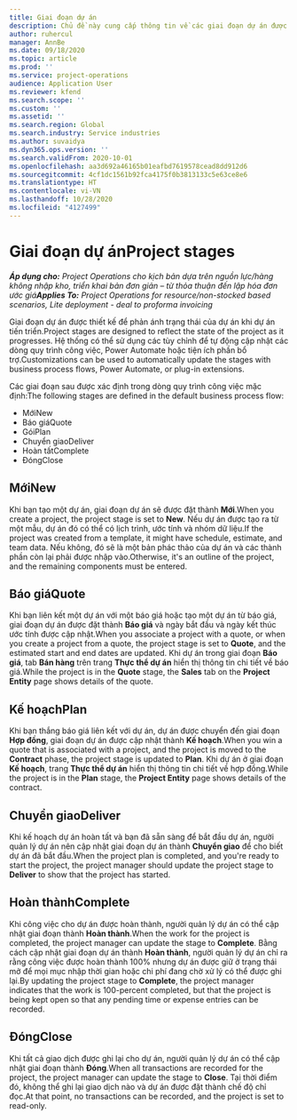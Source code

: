 ```yaml
---
title: Giai đoạn dự án
description: Chủ đề này cung cấp thông tin về các giai đoạn dự án được cung cấp trong Microsoft Dynamics Project Operations.
author: ruhercul
manager: AnnBe
ms.date: 09/18/2020
ms.topic: article
ms.prod: ''
ms.service: project-operations
audience: Application User
ms.reviewer: kfend
ms.search.scope: ''
ms.custom: ''
ms.assetid: ''
ms.search.region: Global
ms.search.industry: Service industries
ms.author: suvaidya
ms.dyn365.ops.version: ''
ms.search.validFrom: 2020-10-01
ms.openlocfilehash: aa3d692a46165b01eafbd7619578cead8dd912d6
ms.sourcegitcommit: 4cf1dc1561b92fca4175f0b3813133c5e63ce8e6
ms.translationtype: HT
ms.contentlocale: vi-VN
ms.lasthandoff: 10/28/2020
ms.locfileid: "4127499"
---
```

# <a name="project-stages"></a><span data-ttu-id="07409-103">Giai đoạn dự án</span><span class="sxs-lookup"><span data-stu-id="07409-103">Project stages</span></span>

<span data-ttu-id="07409-104">_**Áp dụng cho:** Project Operations cho kịch bản dựa trên nguồn lực/hàng không nhập kho, triển khai bản đơn giản – từ thỏa thuận đến lập hóa đơn ước giá_</span><span class="sxs-lookup"><span data-stu-id="07409-104">_**Applies To:** Project Operations for resource/non-stocked based scenarios, Lite deployment - deal to proforma invoicing_</span></span>

<span data-ttu-id="07409-105">Giai đoạn dự án được thiết kế để phản ánh trạng thái của dự án khi dự án tiến triển.</span><span class="sxs-lookup"><span data-stu-id="07409-105">Project stages are designed to reflect the state of the project as it progresses.</span></span> <span data-ttu-id="07409-106">Hệ thống có thể sử dụng các tùy chỉnh để tự động cập nhật các dòng quy trình công việc, Power Automate hoặc tiện ích phần bổ trợ.</span><span class="sxs-lookup"><span data-stu-id="07409-106">Customizations can be used to automatically update the stages with business process flows, Power Automate, or plug-in extensions.</span></span>

<span data-ttu-id="07409-107">Các giai đoạn sau được xác định trong dòng quy trình công việc mặc định:</span><span class="sxs-lookup"><span data-stu-id="07409-107">The following stages are defined in the default business process flow:</span></span>

- <span data-ttu-id="07409-108">Mới</span><span class="sxs-lookup"><span data-stu-id="07409-108">New</span></span>
- <span data-ttu-id="07409-109">Báo giá</span><span class="sxs-lookup"><span data-stu-id="07409-109">Quote</span></span>
- <span data-ttu-id="07409-110">Gói</span><span class="sxs-lookup"><span data-stu-id="07409-110">Plan</span></span>
- <span data-ttu-id="07409-111">Chuyển giao</span><span class="sxs-lookup"><span data-stu-id="07409-111">Deliver</span></span>
- <span data-ttu-id="07409-112">Hoàn tất</span><span class="sxs-lookup"><span data-stu-id="07409-112">Complete</span></span>
- <span data-ttu-id="07409-113">Đóng</span><span class="sxs-lookup"><span data-stu-id="07409-113">Close</span></span> 

## <a name="new"></a><span data-ttu-id="07409-114">Mới</span><span class="sxs-lookup"><span data-stu-id="07409-114">New</span></span>

<span data-ttu-id="07409-115">Khi bạn tạo một dự án, giai đoạn dự án sẽ được đặt thành **Mới**.</span><span class="sxs-lookup"><span data-stu-id="07409-115">When you create a project, the project stage is set to **New**.</span></span> <span data-ttu-id="07409-116">Nếu dự án được tạo ra từ một mẫu, dự án đó có thể có lịch trình, ước tính và nhóm dữ liệu.</span><span class="sxs-lookup"><span data-stu-id="07409-116">If the project was created from a template, it might have schedule, estimate, and team data.</span></span> <span data-ttu-id="07409-117">Nếu không, đó sẽ là một bản phác thảo của dự án và các thành phần còn lại phải được nhập vào.</span><span class="sxs-lookup"><span data-stu-id="07409-117">Otherwise, it's an outline of the project, and the remaining components must be entered.</span></span>

## <a name="quote"></a><span data-ttu-id="07409-118">Báo giá</span><span class="sxs-lookup"><span data-stu-id="07409-118">Quote</span></span>

<span data-ttu-id="07409-119">Khi bạn liên kết một dự án với một báo giá hoặc tạo một dự án từ báo giá, giai đoạn dự án được đặt thành **Báo giá** và ngày bắt đầu và ngày kết thúc ước tính được cập nhật.</span><span class="sxs-lookup"><span data-stu-id="07409-119">When you associate a project with a quote, or when you create a project from a quote, the project stage is set to **Quote**, and the estimated start and end dates are updated.</span></span> <span data-ttu-id="07409-120">Khi dự án trong giai đoạn **Báo giá**, tab **Bán hàng** trên trang **Thực thể dự án** hiển thị thông tin chi tiết về báo giá.</span><span class="sxs-lookup"><span data-stu-id="07409-120">While the project is in the **Quote** stage, the **Sales** tab on the **Project Entity** page shows details of the quote.</span></span>

## <a name="plan"></a><span data-ttu-id="07409-121">Kế hoạch</span><span class="sxs-lookup"><span data-stu-id="07409-121">Plan</span></span>

<span data-ttu-id="07409-122">Khi bạn thắng báo giá liên kết với dự án, dự án được chuyển đến giai đoạn **Hợp đồng**, giai đoạn dự án được cập nhật thành **Kế hoạch**.</span><span class="sxs-lookup"><span data-stu-id="07409-122">When you win a quote that is associated with a project, and the project is moved to the **Contract** phase, the project stage is updated to **Plan**.</span></span> <span data-ttu-id="07409-123">Khi dự án ở giai đoạn **Kế hoạch**, trang **Thực thể dự án** hiển thị thông tin chi tiết về hợp đồng.</span><span class="sxs-lookup"><span data-stu-id="07409-123">While the project is in the **Plan** stage, the **Project Entity** page shows details of the contract.</span></span>

## <a name="deliver"></a><span data-ttu-id="07409-124">Chuyển giao</span><span class="sxs-lookup"><span data-stu-id="07409-124">Deliver</span></span>

<span data-ttu-id="07409-125">Khi kế hoạch dự án hoàn tất và bạn đã sẵn sàng để bắt đầu dự án, người quản lý dự án nên cập nhật giai đoạn dự án thành **Chuyển giao** để cho biết dự án đã bắt đầu.</span><span class="sxs-lookup"><span data-stu-id="07409-125">When the project plan is completed, and you're ready to start the project, the project manager should update the project stage to **Deliver** to show that the project has started.</span></span>

## <a name="complete"></a><span data-ttu-id="07409-126">Hoàn thành</span><span class="sxs-lookup"><span data-stu-id="07409-126">Complete</span></span> 

<span data-ttu-id="07409-127">Khi công việc cho dự án được hoàn thành, người quản lý dự án có thể cập nhật giai đoạn thành **Hoàn thành**.</span><span class="sxs-lookup"><span data-stu-id="07409-127">When the work for the project is completed, the project manager can update the stage to **Complete**.</span></span> <span data-ttu-id="07409-128">Bằng cách cập nhật giai đoạn dự án thành **Hoàn thành**, người quản lý dự án chỉ ra rằng công việc được hoàn thành 100% nhưng dự án được giữ ở trạng thái mở để mọi mục nhập thời gian hoặc chi phí đang chờ xử lý có thể được ghi lại.</span><span class="sxs-lookup"><span data-stu-id="07409-128">By updating the project stage to **Complete**, the project manager indicates that the work is 100-percent completed, but that the project is being kept open so that any pending time or expense entries can be recorded.</span></span>

## <a name="close"></a><span data-ttu-id="07409-129">Đóng</span><span class="sxs-lookup"><span data-stu-id="07409-129">Close</span></span>

<span data-ttu-id="07409-130">Khi tất cả giao dịch được ghi lại cho dự án, người quản lý dự án có thể cập nhật giai đoạn thành **Đóng**.</span><span class="sxs-lookup"><span data-stu-id="07409-130">When all transactions are recorded for the project, the project manager can update the stage to **Close**.</span></span> <span data-ttu-id="07409-131">Tại thời điểm đó, không thể ghi lại giao dịch nào và dự án được đặt thành chế độ chỉ đọc.</span><span class="sxs-lookup"><span data-stu-id="07409-131">At that point, no transactions can be recorded, and the project is set to read-only.</span></span>

